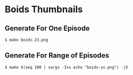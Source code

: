 # Boids Thumbnails

## Generate For One Episode

    $ make boids-23.png

## Generate For Range of Episodes

    $ make $(seq 100 | xargs -Ixx echo "boids-xx.png") -j5
